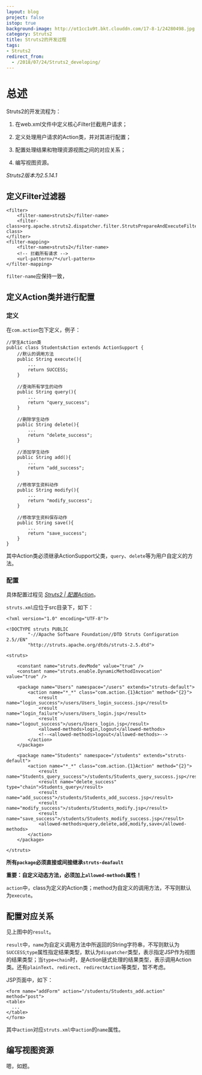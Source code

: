 ```yaml
---
layout: blog
project: false
istop: true
background-image: http://ot1cc1u9t.bkt.clouddn.com/17-8-1/24280498.jpg
category: Struts2
title: Struts2的开发过程
tags:
- Struts2
redirect_from:
  - /2018/07/24/Struts2_developing/
---
```


# 总述

Struts2的开发流程为：

1. 在web.xml文件中定义核心Filter拦截用户请求；

2. 定义处理用户请求的Action类，并对其进行配置；

3. 配置处理结果和物理资源视图之间的对应关系；

4. 编写视图资源。

*Struts2版本为2.5.14.1*

## 定义Filter过滤器

```
<filter>
    <filter-name>struts2</filter-name>
    <filter-class>org.apache.struts2.dispatcher.filter.StrutsPrepareAndExecuteFilter</filter-class>
</filter>
<filter-mapping>
    <filter-name>struts2</filter-name>
    <!-- 拦截所有请求 -->
    <url-pattern>/*</url-pattern>
</filter-mapping>
```

``filter-name``应保持一致，

## 定义Action类并进行配置

### 定义

在``com.action``包下定义，例子：

```
//学生Action类
public class StudentsAction extends ActionSupport {
    //默认的调用方法
    public String execute(){
        ...
        return SUCCESS;
    }

    //查询所有学生的动作
    public String query(){
        ...
        return "query_success";
    }

    //删除学生动作
    public String delete(){
        ...
        return "delete_success";
    }

    //添加学生动作
    public String add(){
        ...
        return "add_success";
    }

    //修改学生资料动作
    public String modify(){
        ...
        return "modify_success";
    }

    //修改学生资料保存动作
    public String save(){
        ...
        return "save_success";
    }
}
```

其中Action类必须继承ActionSupport父类，``query``、``delete``等为用户自定义的方法。

### 配置

具体配置过程见 <a style="font-style:italic;" href="../15/configure_action.html">Struts2 | 配置Action</a>。

``struts.xml``应位于src目录下，如下：

```
<?xml version="1.0" encoding="UTF-8"?>

<!DOCTYPE struts PUBLIC
        "-//Apache Software Foundation//DTD Struts Configuration 2.5//EN"
        "http://struts.apache.org/dtds/struts-2.5.dtd">

<struts>

    <constant name="struts.devMode" value="true" />
    <constant name="struts.enable.DynamicMethodInvocation" value="true" />
    
    <package name="Users" namespace="/users" extends="struts-default">
        <action name="*_*" class="com.action.{1}Action" method="{2}">
            <result name="login_success">/users/Users_login_success.jsp</result>
            <result name="login_failure">/users/Users_login.jsp</result>
            <result name="logout_success">/users/Users_login.jsp</result>
            <allowed-methods>login,logout</allowed-methods>
            <!--<allowed-methods>logout</allowed-methods>-->
        </action>
    </package>

    <package name="Students" namespace="/students" extends="struts-default">
        <action name="*_*" class="com.action.{1}Action" method="{2}">
            <result name="Students_query_success">/students/Students_query_success.jsp</result>
            <result name="delete_success" type="chain">Students_query</result>
            <result name="add_success">/students/Students_add_success.jsp</result>
            <result name="modify_success">/students/Students_modify.jsp</result>
            <result name="save_success">/students/Students_modify_success.jsp</result>
            <allowed-methods>query,delete,add,modify,save</allowed-methods>
        </action>
    </package>

</struts>
```

**所有``package``必须直接或间接继承``struts-deafault``**

**重要：自定义动态方法，必须加上``allowed-methods``属性！**

``action``中，class为定义的Action类；method为自定义的调用方法，不写则默认为``execute``。

## 配置对应关系

见上图中的``result``。

``result``中，``name``为自定义调用方法中所返回的String字符串，不写则默认为``SUCCESS``;``type``属性指定结果类型，默认为``dispatcher``类型，表示指定JSP作为视图的结果类型；当``type=chain``时，是Action链式处理的结果类型，表示调用Action类。还有``plainText``、``redirect``、``redirectAction``等类型，暂不考虑。

JSP页面中，如下：

```
<form name="addForm" action="/students/Students_add.action" method="post">
<table>
  ...
</table>
</form>
```

其中``action``对应``struts.xml``中``action``的``name``属性。

## 编写视图资源

嗯，如题。